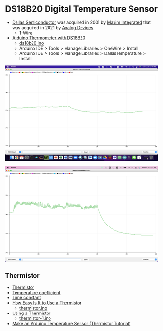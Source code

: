 # DS18B20 Digital Temperature Sensor
* [Dallas Semiconductor](https://en.wikipedia.org/wiki/Dallas_Semiconductor) was acquired in 2001 by [Maxim Integrated](https://en.wikipedia.org/wiki/Maxim_Integrated) that was acquired in 2021 by [Analog Devices](https://en.wikipedia.org/wiki/Analog_Devices)
  * [1-Wire](https://en.wikipedia.org/wiki/1-Wire)
* [Arduino Thermometer with DS18B20](https://create.arduino.cc/projecthub/TheGadgetBoy/ds18b20-digital-temperature-sensor-and-arduino-9cc806)
  * [ds18b20.ino](/lesson6/ds18b20/ds18b20.ino)
  * Arduino IDE > Tools > Manage Libraries > OneWire > Install
  * Arduino IDE > Tools > Manage Libraries > DallasTemperature > Install

![ds18b20.png](/lesson6/ds18b20/ds18b20.png)

![ds18b20-1.png](/lesson6/ds18b20/ds18b20-1.png)

## Thermistor
* [Thermistor](https://en.wikipedia.org/wiki/Thermistor)
* [Temperature coefficient](https://en.wikipedia.org/wiki/Temperature_coefficient)
* [Time constant](https://en.wikipedia.org/wiki/Time_constant)
* [How Easy Is It to Use a Thermistor](https://create.arduino.cc/projecthub/Marcazzan_M/how-easy-is-it-to-use-a-thermistor-e39321)
  * [thermistor.ino](/lesson6/xiao/fft/thermistor.ino)
* [Using a Thermistor](https://learn.adafruit.com/thermistor/using-a-thermistor)
  * [thermistor-1.ino](/lesson6/xiao/fft/thermistor-1.ino)
* [Make an Arduino Temperature Sensor (Thermistor Tutorial)](https://www.circuitbasics.com/arduino-thermistor-temperature-sensor-tutorial/)

